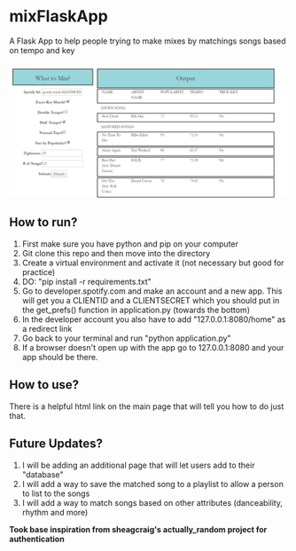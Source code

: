 # mixFlaskApp
A Flask App to help people trying to make mixes by matchings 
songs based on tempo and key 

![Description](https://github.com/gargavi/mixFlaskApp/blob/master/static/images/description.JPG) 



## How to run? 

1. First make sure you have python and pip on your computer 
2. Git clone this repo and then move into the directory 
3. Create a virtual environment and activate it (not necessary but good for practice) 
4. DO: "pip install -r requirements.txt" 
5. Go to developer.spotify.com and make an account and a new app. This will get you a 
CLIENTID and a CLIENTSECRET which you should put in the get_prefs() function in application.py (towards the bottom) 
6. In the developer account you also have to add  "127.0.0.1:8080/home" as a redirect link 
7. Go back to your terminal and run "python application.py" 
8. If a browser doesn't open up with the app go to 127.0.0.1:8080 and your app should be there. 

## How to use? 

There is a helpful html link on the main page that will tell you how to do just that. 

## Future Updates? 

1. I will be adding an additional page that will let users add to their "database" 
2. I will add a way to save the matched song to a playlist to allow a person to list to the songs 
3. I will add a way to match songs based on other attributes (danceability, rhythm and more) 

**Took base inspiration from sheagcraig's actually_random project for authentication** 
